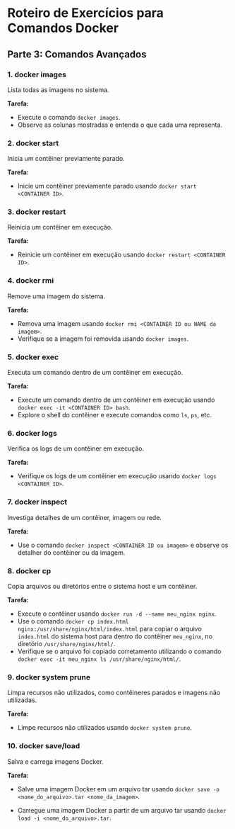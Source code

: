 # Roteiro de Exercícios para Comandos Docker

## Parte 3: Comandos Avançados

### 1. docker images
Lista todas as imagens no sistema.

**Tarefa:**
- Execute o comando `docker images`.
- Observe as colunas mostradas e entenda o que cada uma representa.

### 2. docker start
Inicia um contêiner previamente parado.

**Tarefa:**
- Inicie um contêiner previamente parado usando `docker start <CONTAINER ID>`.

### 3. docker restart
Reinicia um contêiner em execução.

**Tarefa:**
- Reinicie um contêiner em execução usando `docker restart <CONTAINER ID>`.

### 4. docker rmi
Remove uma imagem do sistema.

**Tarefa:**
- Remova uma imagem usando `docker rmi <CONTAINER ID ou NAME da imagem>`.
- Verifique se a imagem foi removida usando `docker images`.

### 5. docker exec
Executa um comando dentro de um contêiner em execução.

**Tarefa:**
- Execute um comando dentro de um contêiner em execução usando `docker exec -it <CONTAINER ID> bash`.
- Explore o shell do contêiner e execute comandos como `ls`, `ps`, etc.

### 6. docker logs
Verifica os logs de um contêiner em execução.

**Tarefa:**
- Verifique os logs de um contêiner em execução usando `docker logs <CONTAINER ID>`.

### 7. docker inspect
Investiga detalhes de um contêiner, imagem ou rede.

**Tarefa:**
- Use o comando `docker inspect <CONTAINER ID ou imagem>` e observe os detalher do contêiner ou da imagem.

### 8. docker cp
Copia arquivos ou diretórios entre o sistema host e um contêiner.

**Tarefa:**
- Execute o contêiner usando `docker run -d --name meu_nginx nginx`.
- Use o comando `docker cp index.html nginx:/usr/share/nginx/html/index.html` para copiar o arquivo `index.html` do sistema host para dentro do contêiner `meu_nginx`, no diretório `/usr/share/nginx/html/`.
- Verifique se o arquivo foi copiado corretamento utilizando o comando `docker exec -it meu_nginx ls /usr/share/nginx/html/`.

### 9. docker system prune
Limpa recursos não utilizados, como contêineres parados e imagens não utilizadas.

**Tarefa:**
- Limpe recursos não utilizados usando `docker system prune`.

### 10. docker save/load
Salva e carrega imagens Docker.

**Tarefa:**

- Salve uma imagem Docker em um arquivo tar usando `docker save -o <nome_do_arquivo>.tar <nome_da_imagem>`.

- Carregue uma imagem Docker a partir de um arquivo tar usando `docker load -i <nome_do_arquivo>.tar`.
